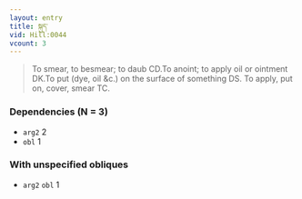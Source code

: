 ```yaml
---
layout: entry
title: སྐུད་
vid: Hill:0044
vcount: 3
---
```

> To smear, to besmear; to daub CD\.To anoint; to apply oil or ointment DK\.To put (dye, oil &c\.) on the surface of something DS\. To apply, put on, cover, smear TC\.


### Dependencies (N = 3)
* `arg2` 2
* `obl` 1


### With unspecified obliques
* `arg2` `obl` 1
